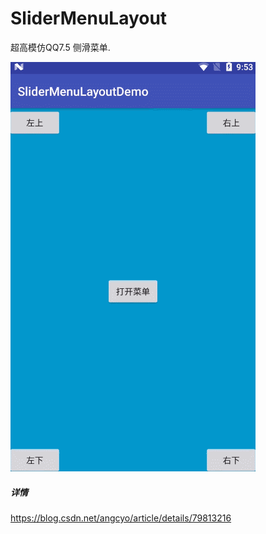 # SliderMenuLayout
超高模仿QQ7.5 侧滑菜单.

![](./gif/slider_menu_layout.gif)

##### 详情
https://blog.csdn.net/angcyo/article/details/79813216